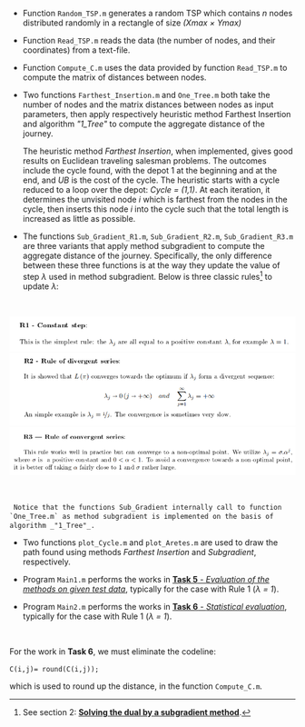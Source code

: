 - Function `Random_TSP.m` generates a random TSP which contains _n_ nodes distributed randomly in a rectangle of size _(Xmax × Ymax)_

- Function `Read_TSP.m` reads the data (the number of nodes, and their coordinates) from a text-file.

- Function `Compute_C.m` uses the data provided by function `Read_TSP.m` to compute the matrix of distances between nodes.

- Two functions `Farthest_Insertion.m` and `One_Tree.m` both take the number of nodes and the matrix distances between nodes as input parameters, then apply respectively heuristic method Farthest Insertion and algorithm _"1_Tree"_ to compute the aggregate distance of the journey.

     The heuristic method _Farthest Insertion_, when implemented, gives good results on Euclidean traveling salesman problems. The outcomes include the cycle found, with the depot 1 at the beginning and at the end, and _UB_ is the cost of the cycle. The heuristic starts with a cycle reduced to a loop over the depot: _Cycle = (1,1)_. At each iteration, it determines the unvisited node _i_ which is farthest from the nodes in the cycle, then inserts this node _i_ into the cycle such that the total length is increased as little as possible.

- The functions `Sub_Gradient_R1.m`, `Sub_Gradient_R2.m`, `Sub_Gradient_R3.m` are three variants that apply method subgradient to compute the aggregate distance of the journey. Specifically, the only difference between these three functions is at the way they update the value of step _λ_ used in method subgradient. Below is three classic rules[^1] to update _λ_:

[^1]: See section 2: [**Solving the dual by a subgradient method**](/Theory-Foundation_brief.pdf).
<br>

![](/Matlab-code/R1-Constant-step.PNG)
![](/Matlab-code/R2-Rule-of-divergent-series.PNG)
![](/Matlab-code/R3-Rule-of-convergent-series.PNG)

<br>

     Notice that the functions Sub_Gradient internally call to function `One_Tree.m` as method subgradient is implemented on the basis of algorithm _"1_Tree"_.

- Two functions `plot_Cycle.m` and `plot_Aretes.m` are used to draw the path found using methods _Farthest Insertion_ and _Subgradient_, respectively.

- Program `Main1.m` performs the works in [**Task 5** - _Evaluation of the methods on given test data_](../README.md), typically for the case with Rule 1 (_λ = 1_).

- Program `Main2.m` performs the works in [**Task 6** - _Statistical evaluation_](../README.md), typically for the case with Rule 1 (_λ = 1_).

<br>

For the work in **Task 6**, we must eliminate the codeline:
```
C(i,j)= round(C(i,j)); 
```
which is used to round up the distance, in the function `Compute_C.m`.